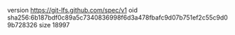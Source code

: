 version https://git-lfs.github.com/spec/v1
oid sha256:6b187bdf0c89a5c7340836998f6d3a478fbafc9d07b751ef2c55c9d09b728326
size 18997
